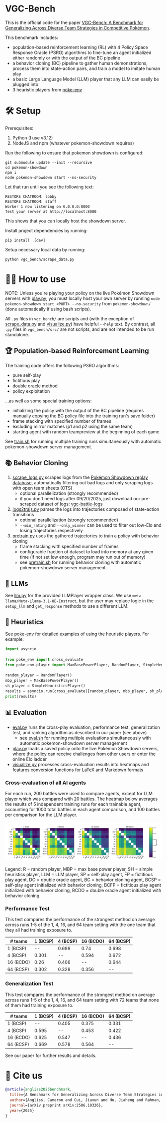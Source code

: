 # VGC-Bench
This is the official code for the paper [VGC-Bench: A Benchmark for Generalizing Across Diverse Team Strategies in Competitive Pokémon](https://arxiv.org/abs/2506.10326).

This benchmark includes:
- population-based reinforcement learning (RL) with 4 Policy Space Response Oracle (PSRO) algorithms to fine-tune an agent initialized either randomly or with the output of the BC pipeline
- a behavior cloning (BC) pipeline to gather human demonstrations, process them into state-action pairs, and train a model to imitate human play
- a basic Large Language Model (LLM) player that any LLM can easily be plugged into
- 3 heuristic players from [poke-env](https://github.com/hsahovic/poke-env)

# 🛠️ Setup
Prerequisites:
1. Python (I use v3.12)
1. NodeJS and npm (whatever pokemon-showdown requires)

Run the following to ensure that pokemon showdown is configured:
```
git submodule update --init --recursive
cd pokemon-showdown
npm i
node pokemon-showdown start --no-security
```
Let that run until you see the following text:
```
RESTORE CHATROOM: lobby
RESTORE CHATROOM: staff
Worker 1 now listening on 0.0.0.0:8000
Test your server at http://localhost:8000
```
This shows that you can locally host the showdown server.

Install project dependencies by running:
```
pip install .[dev]
```
Setup necessary local data by running:
```
python vgc_bench/scrape_data.py
```

# 👨‍💻 How to use

NOTE: Unless you're playing your policy on the live Pokémon Showdown servers with [play.py](vgc_bench/play.py), you must locally host your own server by running `node pokemon-showdown start <PORT> --no-security` from `pokemon-showdown/` (done automatically if using bash scripts).

All `.py` files in `vgc_bench/` are scripts and (with the exception of [scrape_data.py](vgc_bench/scrape_data.py) and [visualize.py](vgc_bench/visualize.py)) have helpful `--help` text. By contrast, all `.py` files in `vgc_bench/src/` are not scripts, and are not intended to be run standalone.

## 🏆 Population-based Reinforcement Learning

The training code offers the following PSRO algorithms:
- pure self-play
- fictitious play
- double oracle method
- policy exploitation

...as well as some special training options:
- initializing the policy with the output of the BC pipeline (requires manually copying the BC policy file into the training run's save folder)
- frame stacking with specified number of frames
- excluding mirror matches (p1 and p2 using the same team)
- starting agent with random teampreview at the beginning of each game

See [train.sh](train.sh) for running multiple training runs simultaneously with automatic pokemon-showdown server management.

## 📚 Behavior Cloning

1. [scrape_logs.py](vgc_bench/scrape_logs.py) scrapes logs from the [Pokémon Showdown replay database](https://replay.pokemonshowdown.com), automatically filtering out bad logs and only scraping logs with open team sheets (OTS)
    - optional parallelization (strongly recommended)
    - if you don't need logs after 09/20/2025, just download our pre-scraped dataset of logs: [vgc-battle-logs](https://huggingface.co/datasets/cameronangliss/vgc-battle-logs)
1. [logs2trajs.py](vgc_bench/logs2trajs.py) parses the logs into trajectories composed of state-action transitions
    - optional parallelization (strongly recommended)
    - `--min_rating` and `--only_winner` can be used to filter out low-Elo and losing trajectories respectively
1. [pretrain.py](vgc_bench/pretrain.py) uses the gathered trajectories to train a policy with behavior cloning
    - frame stacking with specified number of frames
    - configurable fraction of dataset to load into memory at any given time (if not set low enough, program may run out of memory)
    - see [pretrain.sh](pretrain.sh) for running behavior cloning with automatic pokemon-showdown server management

## 🤖 LLMs

See [llm.py](vgc_bench/src/llm.py) for the provided LLMPlayer wrapper class. We use `meta-llama/Meta-Llama-3.1-8B-Instruct`, but the user may replace logic in the `setup_llm` and `get_response` methods to use a different LLM.

## 🎲 Heuristics

See [poke-env](https://github.com/hsahovic/poke-env) for detailed examples of using the heuristic players. For example:

```python
import asyncio

from poke_env import cross_evaluate
from poke_env.player import MaxBasePowerPlayer, RandomPlayer, SimpleHeuristicsPlayer

random_player = RandomPlayer()
mbp_player = MaxBasePowerPlayer()
sh_player = SimpleHeuristicsPlayer()
results = asyncio.run(cross_evaluate([random_player, mbp_player, sh_player], n_challenges=100))
print(results)
```

## 📊 Evaluation

- [eval.py](vgc_bench/eval.py) runs the cross-play evaluation, performance test, generalization test, and ranking algorithm as described in our paper (see above)
    - see [eval.sh](eval.sh) for running multiple evaluations simultaneously with automatic pokemon-showdown server management
- [play.py](vgc_bench/play.py) loads a saved policy onto the live Pokémon Showdown servers, where the policy can receive challenges from other users or enter the online Elo ladder
- [visualize.py](vgc_bench/visualize.py) processes cross-evaluation results into heatmaps and features conversion functions for LaTeX and Markdown formats

### Cross-evaluation of all AI agents

For each run, 200 battles were used to compare agents, except for LLM player which was compared with 20 battles. The heatmap below averages the results of 5 independent training runs for each trainable agent, accounting for 1000 total battles in each agent comparison, and 100 battles per comparison for the LLM player.

![figures/heatmaps_avg.png](figures/heatmaps_avg.png)

Legend: R = random player, MBP = max base power player, SH = simple heuristics player, LLM = LLM player, SP = self-play agent, FP = fictitious play agent, DO = double oracle agent, BC = behavior cloning agent, BCSP = self-play agent initialized with behavior cloning, BCFP = fictitious play agent initialized with behavior cloning, BCDO = double oracle agent initialized with behavior cloning

### Performance Test

This test compares the performance of the strongest method on average across runs 1-5 of the 1, 4, 16, and 64 team setting with the one team that they all had training exposure to.

| # teams   | 1 (BCSP) | 4 (BCSP) | 16 (BCDO) | 64 (BCSP) |
|-----------|----------|----------|-----------|-----------|
| 1 (BCSP)  | --       | 0.699    | 0.74      | 0.698     |
| 4 (BCSP)  | 0.301    | --       | 0.594     | 0.672     |
| 16 (BCDO) | 0.26     | 0.406    | --        | 0.644     |
| 64 (BCSP) | 0.302    | 0.328    | 0.356     | --        |

### Generalization Test

This test compares the performance of the strongest method on average across runs 1-5 of the 1, 4, 16, and 64 team setting with 72 teams that none of them had training exposure to.

| # teams   | 1 (BCSP) | 4 (BCSP) | 16 (BCDO) | 64 (BCSP) |
|-----------|----------|----------|-----------|-----------|
| 1 (BCSP)  | --       | 0.405    | 0.375     | 0.331     |
| 4 (BCSP)  | 0.595    | --       | 0.453     | 0.422     |
| 16 (BCDO) | 0.625    | 0.547    | --        | 0.436     |
| 64 (BCSP) | 0.669    | 0.578    | 0.564     | --        |

See our paper for further results and details.

# 📜 Cite us

```bibtex
@article{angliss2025benchmark,
  title={A Benchmark for Generalizing Across Diverse Team Strategies in Competitive Pok$\backslash$'emon},
  author={Angliss, Cameron and Cui, Jiaxun and Hu, Jiaheng and Rahman, Arrasy and Stone, Peter},
  journal={arXiv preprint arXiv:2506.10326},
  year={2025}
}
```
